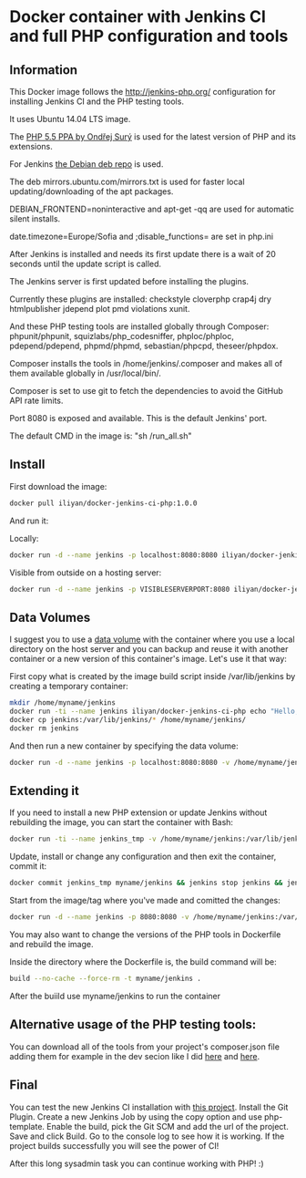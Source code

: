 Docker container with Jenkins CI and full PHP configuration and tools
===

Information
---

This Docker image follows the http://jenkins-php.org/ configuration
for installing Jenkins CI and the PHP testing tools.

It uses Ubuntu 14.04 LTS image.

The [PHP 5.5 PPA by Ondřej Surý](https://launchpad.net/~ondrej/+archive/ubuntu/php5 "PPA for PHP 5.5") is used for the latest version of PHP and its extensions.

For Jenkins [the Debian deb repo](http://pkg.jenkins-ci.org/debian "Jenkins Deb Repo") is used.

The deb mirrors.ubuntu.com/mirrors.txt is used for faster local updating/downloading of the apt packages.

DEBIAN_FRONTEND=noninteractive and apt-get -qq are used for automatic silent installs.

date.timezone=Europe/Sofia and ;disable_functions= are set in php.ini

After Jenkins is installed and needs its first update there is a wait of 20 seconds until the update script is called. 

The Jenkins server is first updated before installing the plugins.

Currently these plugins are installed: checkstyle cloverphp crap4j dry htmlpublisher jdepend plot pmd violations xunit.

And these PHP testing tools are installed globally through Composer:
phpunit/phpunit, squizlabs/php_codesniffer, phploc/phploc, pdepend/pdepend, phpmd/phpmd, sebastian/phpcpd, theseer/phpdox.

Composer installs the tools in /home/jenkins/.composer and makes all of them available globally in /usr/local/bin/.

Composer is set to use git to fetch the dependencies to avoid the GitHub API rate limits.

Port 8080 is exposed and available. This is the default Jenkins' port.

The default CMD in the image is: "sh /run_all.sh"

Install
---

First download the image:

```bash
docker pull iliyan/docker-jenkins-ci-php:1.0.0
```

And run it:

Locally:
```bash
docker run -d --name jenkins -p localhost:8080:8080 iliyan/docker-jenkins-ci-php:1.0.0
```
Visible from outside on a hosting server:
```bash
docker run -d --name jenkins -p VISIBLESERVERPORT:8080 iliyan/docker-jenkins-ci-php:1.0.0
```

Data Volumes
---

I suggest you to use a [data volume](https://docs.docker.com/userguide/dockervolumes/ "Docker Data Volumes") with the container where you use a local directory on the host server and you can backup and reuse it with another container or a new version of this container's image.
Let's use it that way:

First copy what is created by the image build script inside /var/lib/jenkins by creating a temporary container:

```bash
mkdir /home/myname/jenkins
docker run -ti --name jenkins iliyan/docker-jenkins-ci-php echo "Hello, Docker"
docker cp jenkins:/var/lib/jenkins/* /home/myname/jenkins/
docker rm jenkins
```

And then run a new container by specifying the data volume:

```bash
docker run -d --name jenkins -p localhost:8080:8080 -v /home/myname/jenkins:/var/lib/jenkins iliyan/docker-jenkins-ci-php:1.0.0
```

Extending it
---

If you need to install a new PHP extension or update Jenkins without rebuilding the image, you can start the container with Bash:

```bash
docker run -ti --name jenkins_tmp -v /home/myname/jenkins:/var/lib/jenkins iliyan/docker-jenkins-ci-php:1.0.0 bash
```

Update, install or change any configuration and then exit the container, commit it:

```bash
docker commit jenkins_tmp myname/jenkins && jenkins stop jenkins && jenkins rm jenkins jenkins_tmp
```

Start from the image/tag where you've made and comitted the changes:

```bash
docker run -d --name jenkins -p 8080:8080 -v /home/myname/jenkins:/var/lib/jenkins myname/jenkins sh /run_all.sh
```

You may also want to change the versions of the PHP tools in Dockerfile and rebuild the image.

Inside the directory where the Dockerfile is, the build command will be:

```bash
build --no-cache --force-rm -t myname/jenkins .
```

After the buiild use myname/jenkins to run the container

Alternative usage of the PHP testing tools:
---

You can download all of the tools from your project's composer.json file adding them for example in the dev secion like I did [here](http://gitlab.iliyan-trifonov.com/behat-tests/mvc-bdd-tdd/blob/master/composer.json "composer.json") and [here](http://gitlab.iliyan-trifonov.com/behat-tests/mvc-bdd-tdd/blob/master/build.xml "build.xml").

Final
---

You can test the new Jenkins CI installation with [this project](https://github.com/sebastianbergmann/money.git "sebastianbergmann/money").
Install the Git Plugin. Create a new Jenkins Job by using the copy option and use php-template. Enable the build, pick the Git SCM and add
the url of the project. Save and click Build. Go to the console log to see how it is working.
If the project builds successfully you will see the power of CI!

After this long sysadmin task you can continue working with PHP! :)
